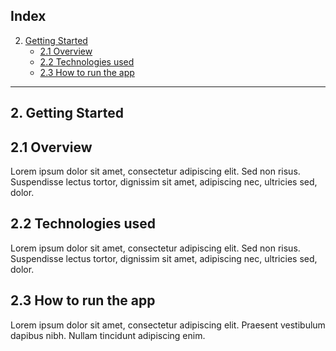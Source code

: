 ## Index

2. [Getting Started](#getting-started)
    - [2.1 Overview](#21-overview)
    - [2.2 Technologies used](#22-technologies-used)
    - [2.3 How to run the app](#23-how-to-run-the-app)

---

## 2. Getting Started

## 2.1 Overview

Lorem ipsum dolor sit amet, consectetur adipiscing elit. Sed non risus. Suspendisse lectus tortor, dignissim sit amet, adipiscing nec, ultricies sed, dolor.

## 2.2 Technologies used

Lorem ipsum dolor sit amet, consectetur adipiscing elit. Sed non risus. Suspendisse lectus tortor, dignissim sit amet, adipiscing nec, ultricies sed, dolor.


## 2.3 How to run the app

Lorem ipsum dolor sit amet, consectetur adipiscing elit. Praesent vestibulum dapibus nibh. Nullam tincidunt adipiscing enim.
